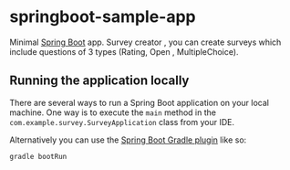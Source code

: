 # springboot-sample-app

Minimal [Spring Boot](http://projects.spring.io/spring-boot/) app. Survey creator , you can create surveys which include questions of 3 types (Rating, Open , MultipleChoice).

## Running the application locally

There are several ways to run a Spring Boot application on your local machine. One way is to execute the `main` method in the `com.example.survey.SurveyApplication` class from your IDE.

Alternatively you can use the [Spring Boot Gradle plugin](https://docs.spring.io/spring-boot/docs/current/gradle-plugin/reference/htmlsingle/) like so:

```shell
gradle bootRun
```
